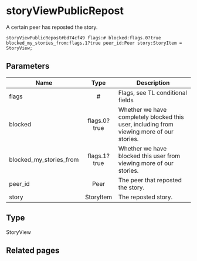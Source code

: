 # storyViewPublicRepost
A certain peer has reposted the story.

```
storyViewPublicRepost#bd74cf49 flags:# blocked:flags.0?true blocked_my_stories_from:flags.1?true peer_id:Peer story:StoryItem = StoryView;
```

## Parameters
| Name | Type | Description |
| ---- | :----: | ----------- |
| flags | # | Flags, see TL conditional fields |
| blocked | flags.0?true | Whether we have completely blocked this user, including from viewing more of our stories. |
| blocked_my_stories_from | flags.1?true | Whether we have blocked this user from viewing more of our stories. |
| peer_id | Peer | The peer that reposted the story. |
| story | StoryItem | The reposted story. |


## Type
StoryView

## Related pages
